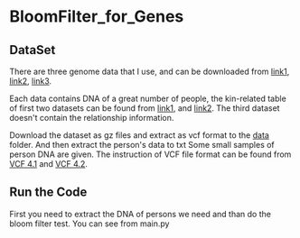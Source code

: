 # BloomFilter_for_Genes

## DataSet 
There are three genome data that I use, and can be downloaded from [link1](http://ftp.1000genomes.ebi.ac.uk/vol1/ftp/release/20110521/), [link2](http://ftp.1000genomes.ebi.ac.uk/vol1/ftp/release/20130502/), [link3](http://ftp.1000genomes.ebi.ac.uk/vol1/ftp/data_collections/gambian_genome_variation_project/release/20200217_biallelic_SNV/).

Each data contains DNA of a great number of people, the kin-related table of first two datasets can be found from [link1](http://ftp.1000genomes.ebi.ac.uk/vol1/ftp/release/20110521/README.sample_cryptic_relations), and [link2](http://ftp.1000genomes.ebi.ac.uk/vol1/ftp/release/20130502/20140625_related_individuals.txt). The third dataset doesn't contain the relationship information.

Download the dataset as gz files and extract as vcf format to the [data](./data) folder. And then extract the person's data to txt Some small samples of person DNA are given. 
The instruction of VCF file format can be found from [VCF 4.1](./data/VCFv4.1.pdf) and [VCF 4.2](./data/VCFv4.2.pdf).

## Run the Code 
First you need to extract the DNA of persons we need and than do the bloom filter test. You can see from main.py 


